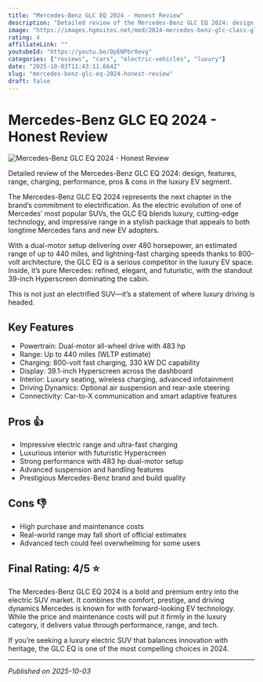 ```yaml
---
title: "Mercedes-Benz GLC EQ 2024 - Honest Review"
description: "Detailed review of the Mercedes-Benz GLC EQ 2024: design, features, range, charging, performance, pros & cons in the luxury EV segment."
image: "https://images.hgmsites.net/med/2024-mercedes-benz-glc-class-glc-300-4matic-coupe-angular-front-exterior-view_100967049_m.webp"
rating: 4
affiliateLink: ""
youtubeId: "https://youtu.be/DpENPbr8evg"
categories: ["reviews", "cars", "electric-vehicles", "luxury"]
date: "2025-10-03T11:43:11.664Z"
slug: "mercedes-benz-glc-eq-2024-honest-review"
draft: false
---
```


# Mercedes-Benz GLC EQ 2024 - Honest Review

![Mercedes-Benz GLC EQ 2024 - Honest Review](https://images.hgmsites.net/med/2024-mercedes-benz-glc-class-glc-300-4matic-coupe-angular-front-exterior-view_100967049_m.webp)

Detailed review of the Mercedes-Benz GLC EQ 2024: design, features, range, charging, performance, pros & cons in the luxury EV segment.

The Mercedes-Benz GLC EQ 2024 represents the next chapter in the brand’s commitment to electrification. As the electric evolution of one of Mercedes’ most popular SUVs, the GLC EQ blends luxury, cutting-edge technology, and impressive range in a stylish package that appeals to both longtime Mercedes fans and new EV adopters.

With a dual-motor setup delivering over 480 horsepower, an estimated range of up to 440 miles, and lightning-fast charging speeds thanks to 800-volt architecture, the GLC EQ is a serious competitor in the luxury EV space. Inside, it’s pure Mercedes: refined, elegant, and futuristic, with the standout 39-inch Hyperscreen dominating the cabin.

This is not just an electrified SUV—it’s a statement of where luxury driving is headed.


## Key Features

- Powertrain: Dual-motor all-wheel drive with 483 hp
- Range: Up to 440 miles (WLTP estimate)
- Charging: 800-volt fast charging, 330 kW DC capability
- Display: 39.1-inch Hyperscreen across the dashboard
- Interior: Luxury seating, wireless charging, advanced infotainment
- Driving Dynamics: Optional air suspension and rear-axle steering
- Connectivity: Car-to-X communication and smart adaptive features



## Pros 👍

- Impressive electric range and ultra-fast charging
- Luxurious interior with futuristic Hyperscreen
- Strong performance with 483 hp dual-motor setup
- Advanced suspension and handling features
- Prestigious Mercedes-Benz brand and build quality



## Cons 👎

- High purchase and maintenance costs
- Real-world range may fall short of official estimates
- Advanced tech could feel overwhelming for some users


## Final Rating: 4/5 ⭐

The Mercedes-Benz GLC EQ 2024 is a bold and premium entry into the electric SUV market. It combines the comfort, prestige, and driving dynamics Mercedes is known for with forward-looking EV technology. While the price and maintenance costs will put it firmly in the luxury category, it delivers value through performance, range, and tech.

If you’re seeking a luxury electric SUV that balances innovation with heritage, the GLC EQ is one of the most compelling choices in 2024.



---

*Published on 2025-10-03*
